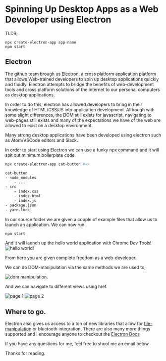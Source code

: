 
# Spinning Up Desktop Apps as a Web Developer using Electron


TLDR;
```
npx create-electron-app app-name
npm start
```

## Electron

The github team brough us [Electron](https://electronjs.org/), a cross platform application platform that allows Web-trained developers to spin up desktop applications quickly and fluidly. Electron attempts to bridge the benefits of web-development tools and cross platform solutions of the internet to our personal computers as desktop applications.

In order to do this, electron has allowed developers to bring in their knowledge of HTML/CSS/JS into application development. Although with some slight differences, the DOM still exists for javascript, navigating to web-pages still exists and many of the expectations we have of the web are allowed to exist on a desktop environment.

Many strong desktop applications have been developed using electron such as Atom/VSCode editors and Slack.

In order to start using Electron we can use a funky npx command and it will spit out minimum boilerplate code.

```sh
npx create-electron-app cat-button #=>

cat-button
- node_modules
    - ...
- src
    - index.css
    - index.html
    - index.js
- package.json
- yarn.lock
```

In our source folder we are given a couple of example files that allow us to launch an application. We can now run

```sh
npm start
```

And it will launch up the hello world application with Chrome Dev Tools!
![hello world!](../images/04/helloworld.png)

From here you are given complete freedom as a web-developer.

We can do DOM-manipulation via the same methods we are used to,

![dom manipulation.](../images/04/dommanip.png)

And we can navigate to different views using href.

![page 1](../images/04/page1.png)
![page 2](../images/04/page2.png)

## Where to go.

Electron also gives us access to a ton of new libraries that allow for [file-manipulation](https://electronjs.org/docs/api/file-object) or bluetooth integration. There are also many more things supported and I encourage anyone to checkout the [Electron Docs](https://electronjs.org/docs)

If you have any questions for me, feel free to shoot me an email below.

Thanks for reading.
